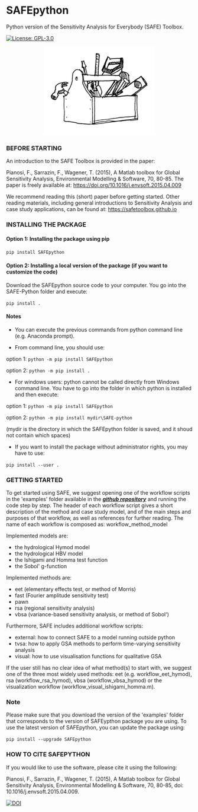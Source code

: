 # SAFEpython
Python version of the Sensitivity Analysis for Everybody (SAFE) Toolbox.

[![License: GPL-3.0](https://img.shields.io/badge/License-GPL3.0-yellow.svg)](https://www.gnu.org/licenses/gpl-3.0.en.html)

<p align="center">
<img src="https://raw.githubusercontent.com/SAFEtoolbox/SAFEtoolbox.github.io/main/drawing2.png" width = "300px">
</p>

### BEFORE STARTING

An introduction to the SAFE Toolbox is provided in the paper:

Pianosi, F., Sarrazin, F., Wagener, T. (2015), A Matlab toolbox for Global Sensitivity Analysis, Environmental Modelling & Software, 70, 80-85. The paper is freely available at: https://doi.org/10.1016/j.envsoft.2015.04.009

We recommend reading this (short) paper before getting started. Other reading materials, including general introductions to Sensitivity Analysis and case study applications, can be found at: https://safetoolbox.github.io

### INSTALLING THE PACKAGE

#### Option 1: Installing the package using pip

``pip install SAFEpython``

#### Option 2: Installing a local version of the package (if you want to customize the code)

Download the SAFEpython source code to your computer. You go into the SAFE-Python folder and execute: 

``pip install .``

#### Notes

- You can execute the previous commands from python command line (e.g. Anaconda prompt). 

- From command line, you should use:

option 1: ``python -m pip install SAFEpython``
	
option 2: ``python -m pip install .``

- For windows users: python cannot be called directly from Windows command line. You have to go into the folder in which python is installed and then execute:

option 1: ``python -m pip install SAFEpython``
	
option 2: ``python -m pip install mydir\SAFE-python``

(mydir is the directory in which the SAFEpython folder is saved, and it shoud not contain which spaces)


- If you want to install the package without administrator rights, you may have to use:
	
``pip install --user .``


### GETTING STARTED

To get started using SAFE, we suggest opening one of the workflow scripts in the 'examples' folder available in the [**_github repository_**](https://github.com/SAFEtoolbox/SAFE-python) and running the code step by step. The header of each workflow script gives a short description of the method and case study model, and of the main steps and purposes of that workflow, as well as references for further reading. The name of each workflow is composed as: workflow_method_model

Implemented models are:
- the hydrological Hymod model 
- the hydrological HBV model 
- the Ishigami and Homma test function 
- the Sobol' g-function 

Implemented methods are:
- eet (elementary effects test, or method of Morris)
- fast (Fourier amplitude sensitivity test)
- pawn
- rsa (regional sensitivity analysis)
- vbsa (variance-based sensitivity analysis, or method of Sobol')

Furthermore, SAFE includes additional workflow scripts:
- external: how to connect SAFE to a model running outside python
- tvsa: how to apply GSA methods to perform time-varying sensitivity analysis 
- visual: how to use visualisation functions for qualitative GSA

If the user still has no clear idea of what method(s) to start with, we suggest one of the three most widely used methods: eet (e.g. workflow_eet_hymod), rsa (workflow_rsa_hymod), vbsa (workflow_vbsa_hymod) or the visualization workflow (workflow_visual_ishigami_homma.m).

### Note 

Please make sure that you download the version of the 'examples' folder that corresponds to the version of SAFEypthon package you are using. To use the latest version of SAFEpython, you can update the package using: 

``pip install --upgrade SAFEpython``

### HOW TO CITE SAFEPYTHON

If you would like to use the software, please cite it using the following:

Pianosi, F., Sarrazin, F., Wagener, T. (2015), A Matlab toolbox for Global Sensitivity Analysis, Environmental Modelling & Software, 70, 80-85, doi: 10.1016/j.envsoft.2015.04.009.

[![DOI](https://img.shields.io/badge/doi.org/10.1016/j.envsoft.2015.04.009-purple.svg)](https://doi.org/10.1016/j.envsoft.2015.04.009)
